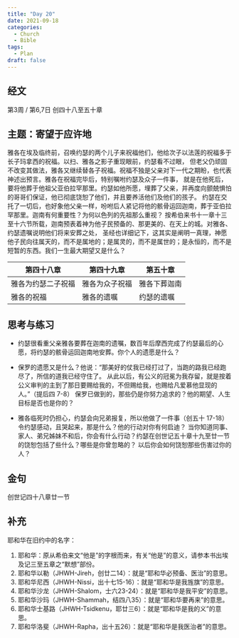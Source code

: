 ```yaml
---
title: "Day 20"
date: 2021-09-18
categories:
  - Church
  - Bible
tags:
  - Plan
draft: false
---
```


## 经文
第3周 / 第6,7日 创四十八至五十章

## 主题：寄望于应许地
雅各在埃及临终前，召唤约瑟的两个儿子来祝福他们，他给次子以法莲的祝福多于长子玛拿西的祝福。以扫、雅各之影子重现眼前，约瑟看不过眼，
但老父仍顽固不改变其做法，雅各又继续替各子祝福。祝福不独是父亲对下一代之期盼，也代表神述出预言。雅各在祝福完毕后，特别嘱咐约瑟及众子一件事，
就是在他死后，要将他葬于他祖父亚伯拉罕那里。约瑟如他所愿，埋葬了父亲，并再度向颤兢惧怕的哥哥们保证，他已彻底饶恕了他们，并且要养活他们及他们的孩子。
约瑟在交托了一切后，也好象他父亲一样，吩咐后人紧记将他的骸骨运回迦南，葬于亚伯拉罕那里。迦南有何重要性？为何以色列的先祖那么重视？
按希伯来书十一章十三至十六节所载，迦南预表着神为他子民预备的、那更美的、在天上的城。对雅各、约瑟遗嘱说明他们将来安葬之处，
圣经也详细记下，这其实是阐明一真理，神愿他子民向往属天的，而不是属地的；是属灵的，而不是属世的；是永恒的，而不是短暂的东西。我们一生最大期望又是什么？

| 第四十八章     | 第四十九章   | 第五十章   |
| --------- | ------- | ------ |
| 雅各为约瑟二子祝福 | 雅各为众子祝福 | 雅各下葬迦南 |
| 雅各的祝福     | 雅各的遗嘱   | 约瑟的遗嘱  |

## 思考与练习
* 约瑟很看重父亲雅各要葬在迦南的遗嘱，数百年后摩西完成了约瑟最后的心愿，将约瑟的骸骨运回迦南地安葬。你个人的遗愿是什么？

* 保罗的遗愿又是什么？他说：“那美好的仗我已经打过了，当跑的路我已经跑尽了，所信的道我已经守住了。
从此以后，有公义的冠冕为我存留，就是按着公义审判的主到了那日要赐给我的，不但赐给我，也赐给凡爱慕他显现的人。”（提后四  7-8）
保罗已做到的，那些仍是你努力追求的？他的期望、人生目标是否也是你的？

* 雅各临死时仍担心，约瑟会向兄弟报复，所以他做了一件事（创五十  17-18）令约瑟感动，且哭起来，那是什么？他的行动对你有何启迪？
当你知道同事、家人、弟兄姊妹不和后，你会有什么行动？约瑟在创世记五十章十九至廿一节的饶恕包括了些什么？哪些是你曾忽略的？
以后你会如何饶恕那些伤害过你的人？

## 金句
创世记四十八章廿一节

## 补充
耶和华在旧约中的名字：
1. 耶和华：原从希伯来文“他是”的字根而来，有关“他是”的意义，请参本书出埃及记三至五章之“默想”部份。
2. 耶和华以勒（JHWH-Jireh，创廿二14）：就是“耶和华必预备、医治”的意思。
3. 耶和华尼西（JHWH-Nissi，出十七15-16）：就是“耶和华是我旌旗”的意思。
4. 耶和华沙龙（JHWH-Shalom，士六23-24）：就是“耶和华是我平安”的意思。
5. 耶和华沙玛（JHWH-Shammah，结四八35）：就是“耶和华要再来”的意思。
6. 耶和华士基路（JHWH-Tsidkenu，耶廿三6）：就是“耶和华是我的义”的意思。
7. 耶和华洛斐（JHWH-Rapha，出十五26）：就是“耶和华是我医治者”的意思。

